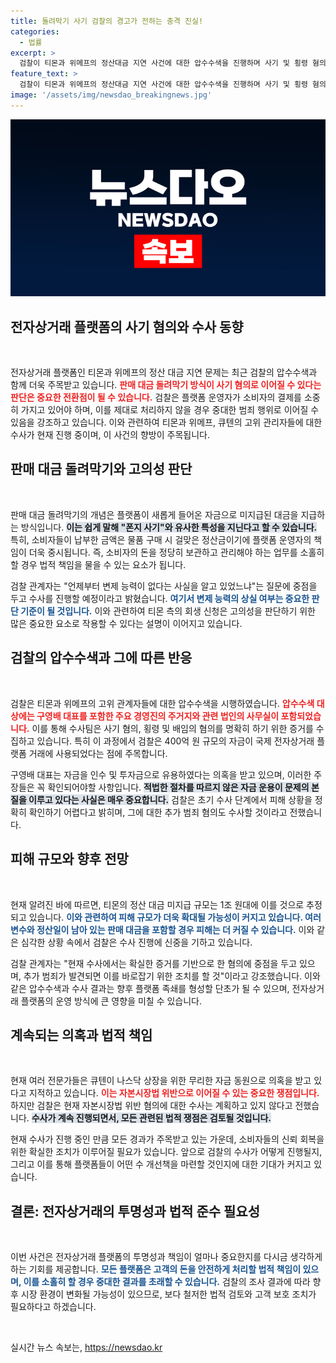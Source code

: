 ```yaml
---
title: 돌려막기 사기 검찰의 경고가 전하는 충격 진실!
categories:
  - 법률
excerpt: >
  검찰이 티몬과 위메프의 정산대금 지연 사건에 대한 압수수색을 진행하며 사기 및 횡령 혐의 적용 가능성을 언급했습니다. 피해 규모는 최대 1조 원에 달할 것으로 예상되며, 큐텐 대표는 자금 유용 의혹에 직면해 있습니다. 충격적 진실이 밝혀질까? 클릭하여 확인하세요!
feature_text: >
  검찰이 티몬과 위메프의 정산대금 지연 사건에 대한 압수수색을 진행하며 사기 및 횡령 혐의 적용 가능성을 언급했습니다. 피해 규모는 최대 1조 원에 달할 것으로 예상되며, 큐텐 대표는 자금 유용 의혹에 직면해 있습니다. 충격적 진실이 밝혀질까? 클릭하여 확인하세요!
image: '/assets/img/newsdao_breakingnews.jpg'
---
```


<p><img src="/assets/img/newsdao_breakingnews.jpg" alt="implanttips 속보" /></p>

<h2 data-ke-size="size26">전자상거래 플랫폼의 사기 혐의와 수사 동향</h2>

<p data-ke-size="size16">&nbsp;</p> 

<p>전자상거래 플랫폼인 티몬과 위메프의 정산 대금 지연 문제는 최근 검찰의 압수수색과 함께 더욱 주목받고 있습니다. <b><span style="color: #ee2323;">판매 대금 돌려막기 방식이 사기 혐의로 이어질 수 있다는 판단은 중요한 전환점이 될 수 있습니다.</span></b> 검찰은 플랫폼 운영자가 소비자의 결제를 소중히 가지고 있어야 하며, 이를 제대로 처리하지 않을 경우 중대한 범죄 행위로 이어질 수 있음을 강조하고 있습니다. 이와 관련하여 티몬과 위메프, 큐텐의 고위 관리자들에 대한 수사가 현재 진행 중이며, 이 사건의 향방이 주목됩니다.</p>

<h2 data-ke-size="size26">판매 대금 돌려막기와 고의성 판단</h2>

<p data-ke-size="size16">&nbsp;</p>

<p>판매 대금 돌려막기의 개념은 플랫폼이 새롭게 들어온 자금으로 미지급된 대금을 지급하는 방식입니다. <b><span style="background-color: #21538527;">이는 쉽게 말해 "폰지 사기"와 유사한 특성을 지닌다고 할 수 있습니다.</span></b> 특히, 소비자들이 납부한 금액은 물품 구매 시 걸맞은 정산금이기에 플랫폼 운영자의 책임이 더욱 중시됩니다. 즉, 소비자의 돈을 정당히 보관하고 관리해야 하는 업무를 소홀히 할 경우 법적 책임을 물을 수 있는 요소가 됩니다.</p>

<p>검찰 관계자는 "언제부터 변제 능력이 없다는 사실을 알고 있었느냐"는 질문에 중점을 두고 수사를 진행할 예정이라고 밝혔습니다. <b><span style="color: #1a5490;">여기서 변제 능력의 상실 여부는 중요한 판단 기준이 될 것입니다.</span></b> 이와 관련하여 티몬 측의 회생 신청은 고의성을 판단하기 위한 많은 중요한 요소로 작용할 수 있다는 설명이 이어지고 있습니다.</p>

<h2 data-ke-size="size26">검찰의 압수수색과 그에 따른 반응</h2>

<p data-ke-size="size16">&nbsp;</p>

<p>검찰은 티몬과 위메프의 고위 관계자들에 대한 압수수색을 시행하였습니다. <b><span style="color: #ee2323;">압수수색 대상에는 구영배 대표를 포함한 주요 경영진의 주거지와 관련 법인의 사무실이 포함되었습니다.</span></b> 이를 통해 수사팀은 사기 혐의, 횡령 및 배임의 혐의를 명확히 하기 위한 증거를 수집하고 있습니다. 특히 이 과정에서 검찰은 400억 원 규모의 자금이 국제 전자상거래 플랫폼 거래에 사용되었다는 점에 주목합니다.</p>

<p>구영배 대표는 자금을 인수 및 투자금으로 유용하였다는 의혹을 받고 있으며, 이러한 주장들은 꼭 확인되어야할 사항입니다. <b><span style="background-color: #21538527;">적법한 절차를 따르지 않은 자금 운용이 문제의 본질을 이루고 있다는 사실은 매우 중요합니다.</span></b> 검찰은 초기 수사 단계에서 피해 상황을 정확히 확인하기 어렵다고 밝히며, 그에 대한 추가 범죄 혐의도 수사할 것이라고 전했습니다.</p>

<h2 data-ke-size="size26">피해 규모와 향후 전망</h2>

<p data-ke-size="size16">&nbsp;</p>

<p>현재 알려진 바에 따르면, 티몬의 정산 대금 미지급 규모는 1조 원대에 이를 것으로 추정되고 있습니다. <b><span style="color: #1a5490;">이와 관련하여 피해 규모가 더욱 확대될 가능성이 커지고 있습니다. 여러 변수와 정산일이 남아 있는 판매 대금을 포함할 경우 피해는 더 커질 수 있습니다.</span></b> 이와 같은 심각한 상황 속에서 검찰은 수사 진행에 신중을 기하고 있습니다.</p>

<p>검찰 관계자는 "현재 수사에서는 확실한 증거를 기반으로 한 혐의에 중점을 두고 있으며, 추가 범죄가 발견되면 이를 바로잡기 위한 조치를 할 것"이라고 강조했습니다. 이와 같은 압수수색과 수사 결과는 향후 플랫폼 족쇄를 형성할 단초가 될 수 있으며, 전자상거래 플랫폼의 운영 방식에 큰 영향을 미칠 수 있습니다.</p>

<h2 data-ke-size="size26">계속되는 의혹과 법적 책임</h2>

<p data-ke-size="size16">&nbsp;</p>

<p>현재 여러 전문가들은 큐텐이 나스닥 상장을 위한 무리한 자금 동원으로 의혹을 받고 있다고 지적하고 있습니다. <b><span style="color: #ee2323;">이는 자본시장법 위반으로 이어질 수 있는 중요한 쟁점입니다.</span></b> 하지만 검찰은 현재 자본시장법 위반 혐의에 대한 수사는 계획하고 있지 않다고 전했습니다. <b><span style="background-color: #21538527;">수사가 계속 진행되면서, 모든 관련된 법적 쟁점은 검토될 것입니다.</span></b></p>

<p>현재 수사가 진행 중인 만큼 모든 경과가 주목받고 있는 가운데, 소비자들의 신뢰 회복을 위한 확실한 조치가 이루어질 필요가 있습니다. 앞으로 검찰의 수사가 어떻게 진행될지, 그리고 이를 통해 플랫폼들이 어떤 수 개선책을 마련할 것인지에 대한 기대가 커지고 있습니다.</p>

<h2 data-ke-size="size26">결론: 전자상거래의 투명성과 법적 준수 필요성</h2>

<p data-ke-size="size16">&nbsp;</p>

<p>이번 사건은 전자상거래 플랫폼의 투명성과 책임이 얼마나 중요한지를 다시금 생각하게 하는 기회를 제공합니다. <b><span style="color: #1a5490;">모든 플랫폼은 고객의 돈을 안전하게 처리할 법적 책임이 있으며, 이를 소홀히 할 경우 중대한 결과를 초래할 수 있습니다.</span></b> 검찰의 조사 결과에 따라 향후 시장 환경이 변화될 가능성이 있으므로, 보다 철저한 법적 검토와 고객 보호 조치가 필요하다고 하겠습니다. </p>

<p data-ke-size="size16">&nbsp;</p>
실시간 뉴스 속보는, <a href="https://newsdao.kr" rel="dofollow">https://newsdao.kr</a>


